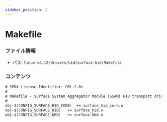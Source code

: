 ```yaml
---
sidebar_position: 2
---
```

# Makefile

### ファイル情報

- パス: `linux-v6.12/drivers/hid/surface-hid/Makefile`

### コンテンツ

```txt
# SPDX-License-Identifier: GPL-2.0+
#
# Makefile - Surface System Aggregator Module (SSAM) HID transport driver.
#
obj-$(CONFIG_SURFACE_HID_CORE)	+= surface_hid_core.o
obj-$(CONFIG_SURFACE_HID)	+= surface_hid.o
obj-$(CONFIG_SURFACE_KBD)	+= surface_kbd.o

```

